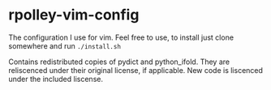 # rpolley-vim-config
The configuration I use for vim.
Feel free to use, to install just
clone somewhere and run `./install.sh`

Contains redistributed copies of pydict
and python_ifold. They are reliscenced
under their original license, if applicable.
New code is liscenced under the included liscense.
